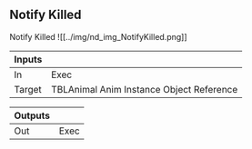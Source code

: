 ## Notify Killed
Notify Killed
![[../img/nd_img_NotifyKilled.png]]

|Inputs||
|--|--|
| In | Exec |
| Target | TBLAnimal Anim Instance Object Reference |

|Outputs||
|--|--|
| Out | Exec |
